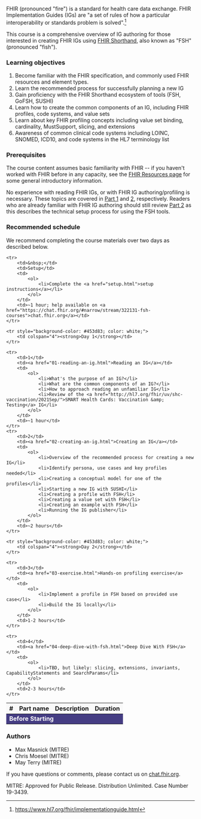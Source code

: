 FHIR (pronounced "fire") is a standard for health care data exchange. FHIR Implementation Guides (IGs) are "a set of rules of how a particular interoperability or standards problem is solved".[^ig]

[^ig]: https://www.hl7.org/fhir/implementationguide.html

This course is a comprehensive overview of IG authoring for those interested in creating FHIR IGs using [FHIR Shorthand](https://fshschool.org), also known as "FSH" (pronounced "fish").

### Learning objectives

1. Become familiar with the FHIR specification, and commonly used FHIR resources and element types.
2. Learn the recommended process for successfully planning a new IG
3. Gain proficiency with the FHIR Shorthand ecosystem of tools (FSH, GoFSH, SUSHI)
4. Learn how to create the common components of an IG, including FHIR profiles, code systems, and value sets
5. Learn about key FHIR profiling concepts including value set binding, cardinality, MustSupport, slicing, and extensions
6. Awareness of common clinical code systems including LOINC, SNOMED, ICD10, and code systems in the HL7 terminology list


### Prerequisites

The course content assumes basic familiarity with FHIR -- if you haven't worked with FHIR before in any capacity, see the [FHIR Resources page](fhir-resources.html) for some general introductory information.

No experience with reading FHIR IGs, or with FHIR IG authoring/profiling is necessary. These topics are covered in [Part 1](01-reading-an-ig.html) and [2](02-creating-an-ig.html), respectively. Readers who are already familiar with FHIR IG authoring should still review [Part 2](02-creating-an-ig.html) as this describes the technical setup process for using the FSH tools.

### Recommended schedule

We recommend completing the course materials over two days as described below.

<table class="table table-bordered">
<thead>
<tr style="background-color: #f9f9f9;">
    <th>#</th>
    <th>Part name</th>
    <th>Description</th>
    <th>Duration</th>
</tr>
</thead>

<tbody>
    <tr style="background-color: #453d83; color: white;">
        <td colspan="4"><strong>Before Starting</strong></td>
    </tr>

    <tr>
        <td>&nbsp;</td>
        <td>Setup</td>
        <td>
            <ol>
                <li>Complete the <a href="setup.html">setup instructions</a></li>
            </ol>
        </td>
        <td>~1 hour; help available on <a href="https://chat.fhir.org/#narrow/stream/322131-fsh-courses">chat.fhir.org</a></td>
    </tr>

    <tr style="background-color: #453d83; color: white;">
        <td colspan="4"><strong>Day 1</strong></td>
    </tr>

    <tr>
        <td>1</td>
        <td><a href="01-reading-an-ig.html">Reading an IG</a></td>
        <td>
            <ol>
                <li>What's the purpose of an IG?</li>
                <li>What are the common components of an IG?</li>
                <li>How to approach reading an unfamiliar IG</li>
                <li>Review of the <a href="http://hl7.org/fhir/uv/shc-vaccination/2021Sep/">SMART Health Cards: Vaccination &amp; Testing</a> IG</li>
            </ol>
        </td>
        <td>~1 hour</td>
    </tr>
    <tr>
        <td>2</td>
        <td><a href="02-creating-an-ig.html">Creating an IG</a></td>
        <td>
            <ol>
                <li>Overview of the recommended process for creating a new IG</li>
                <li>Identify persona, use cases and key profiles needed</li>
                <li>Creating a conceptual model for one of the profiles</li>
                <li>Starting a new IG with SUSHI</li>
                <li>Creating a profile with FSH</li>
                <li>Creating a value set with FSH</li>
                <li>Creating an example with FSH</li>
                <li>Running the IG publisher</li>
            </ol>
        </td>
        <td>~2 hours</td>
    </tr>

    <tr style="background-color: #453d83; color: white;">
        <td colspan="4"><strong>Day 2</strong></td>
    </tr>

    <tr>
        <td>3</td>
        <td><a href="03-exercise.html">Hands-on profiling exercise</a></td>
        <td>
            <ol>
                <li>Implement a profile in FSH based on provided use case</li>
                <li>Build the IG locally</li>
            </ol>
        </td>
        <td>1-2 hours</td>
    </tr>

    <tr>
        <td>4</td>
        <td><a href="04-deep-dive-with-fsh.html">Deep Dive With FSH</a></td>
        <td>
            <ol>
                <li>TBD, but likely: slicing, extensions, invariants, CapabilityStatements and SearchParams</li>
            </ol>
        </td>
        <td>2-3 hours</td>
    </tr>

</tbody>
</table>

### Authors

- Max Masnick (MITRE)
- Chris Moesel (MITRE)
- May Terry (MITRE)

If you have questions or comments, please contact us on <a href="https://chat.fhir.org/#narrow/stream/322131-fsh-courses">chat.fhir.org</a>.

MITRE: Approved for Public Release. Distribution Unlimited. Case Number 19-3439.

<script>
    // Get rid of "Computable Name:" at top of index.html
    [...document.querySelectorAll("*")].filter(e => e.childNodes && [...e.childNodes].find(n => n.nodeValue?.match("Computable Name")))[0].parentNode.parentNode.parentNode.parentNode.remove();
</script>